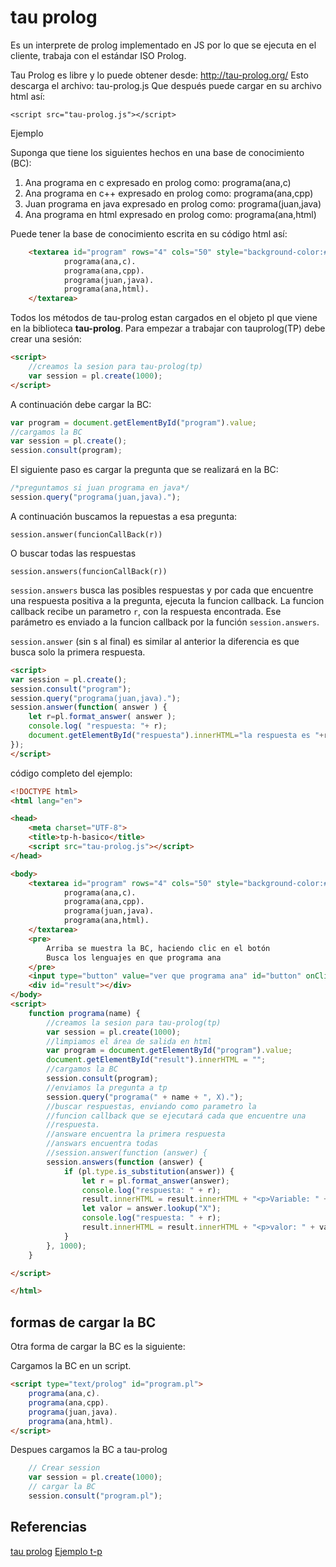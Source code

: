# tau prolog
Es un interprete de prolog implementado en JS por lo que se ejecuta en el cliente, trabaja con el 
estándar ISO Prolog. 

Tau Prolog es libre y lo puede obtener desde: 
http://tau-prolog.org/
Esto descarga el archivo: tau-prolog.js
Que después puede cargar en su archivo html así:

`<script src="tau-prolog.js"></script>`

Ejemplo

Suponga que tiene los siguientes hechos en una base de conocimiento (BC):

1. Ana programa en c expresado en prolog como: programa(ana,c)
2. Ana programa en c++ expresado en prolog como: programa(ana,cpp)
3. Juan programa en java expresado en prolog como: programa(juan,java)
4. Ana programa en html expresado en prolog como: programa(ana,html)

Puede tener la base de conocimiento escrita en su código html así:

```html
    <textarea id="program" rows="4" cols="50" style="background-color:#cce0e0">
            programa(ana,c).
            programa(ana,cpp).
            programa(juan,java).
            programa(ana,html).
    </textarea>
```
Todos los métodos de tau-prolog estan cargados en el objeto pl que viene en la biblioteca **tau-prolog**. Para empezar a trabajar con tauprolog(TP) debe crear una sesión:

```html
<script>
    //creamos la sesion para tau-prolog(tp)
    var session = pl.create(1000);
</script>
```

A continuación debe cargar la BC:

```js
var program = document.getElementById("program").value;
//cargamos la BC
var session = pl.create();
session.consult(program);
```

El siguiente paso es cargar la pregunta que se realizará en la BC:

```js
/*preguntamos si juan programa en java*/
session.query("programa(juan,java)."); 
```
A continuación buscamos la repuestas a esa pregunta:

`session.answer(funcionCallBack(r))`

O buscar todas las respuestas

`session.answers(funcionCallBack(r))`


`session.answers` busca las posibles respuestas y por cada que encuentre una respuesta positiva a la pregunta, ejecuta la funcion callback. La funcion callback recibe un parametro `r`, con la respuesta encontrada. Ese parámetro es enviado a la funcion callback por la función `session.answers`.

`session.answer` (sin s al final) es similar al anterior la diferencia es que busca solo la primera respuesta.

```html
<script>
var session = pl.create();
session.consult("program");
session.query("programa(juan,java).");
session.answer(function( answer ) {
    let r=pl.format_answer( answer );
    console.log( "respuesta: "+ r);
    document.getElementById("respuesta").innerHTML="la respuesta es "+r;
});
</script>
```

código completo del ejemplo:
```html
<!DOCTYPE html>
<html lang="en">

<head>
    <meta charset="UTF-8">
    <title>tp-h-basico</title>
    <script src="tau-prolog.js"></script>
</head>

<body>
    <textarea id="program" rows="4" cols="50" style="background-color:#cce0e0">
            programa(ana,c).
            programa(ana,cpp).
            programa(juan,java).
            programa(ana,html).
    </textarea>
    <pre>
        Arriba se muestra la BC, haciendo clic en el botón
        Busca los lenguajes en que programa ana
    </pre>
    <input type="button" value="ver que programa ana" id="button" onClick="programa('ana');" />
    <div id="result"></div>
</body>
<script>
    function programa(name) {
        //creamos la sesion para tau-prolog(tp)
        var session = pl.create(1000);
        //limpiamos el área de salida en html
        var program = document.getElementById("program").value;
        document.getElementById("result").innerHTML = "";
        //cargamos la BC
        session.consult(program);
        //enviamos la pregunta a tp
        session.query("programa(" + name + ", X).");
        //buscar respuestas, enviando como parametro la
        //funcion callback que se ejecutará cada que encuentre una
        //respuesta.
        //answare encuentra la primera respuesta
        //answars encuentra todas
        //session.answer(function (answer) {
        session.answers(function (answer) {
            if (pl.type.is_substitution(answer)) {
                let r = pl.format_answer(answer);
                console.log("respuesta: " + r);
                result.innerHTML = result.innerHTML + "<p>Variable: " + r + "</p>";
                let valor = answer.lookup("X");
                console.log("respuesta: " + r);
                result.innerHTML = result.innerHTML + "<p>valor: " + valor + "</p>";
            }
        }, 1000);
    }

</script>

</html>
```

## formas de cargar la BC
Otra forma de cargar la BC es la siguiente:

Cargamos la BC en un script. 
```html
<script type="text/prolog" id="program.pl">
    programa(ana,c).
    programa(ana,cpp).
    programa(juan,java).
    programa(ana,html).
</script>

```

Despues cargamos la BC a tau-prolog
```js
    // Crear session
    var session = pl.create(1000);
    // cargar la BC
    session.consult("program.pl");
```
## Referencias
[tau prolog](http://tau-prolog.org/examples/likes)
[Ejemplo t-p](https://swi-prolog.discourse.group/t/libreria-da-tau-prolog-en-javascrit/1572)

